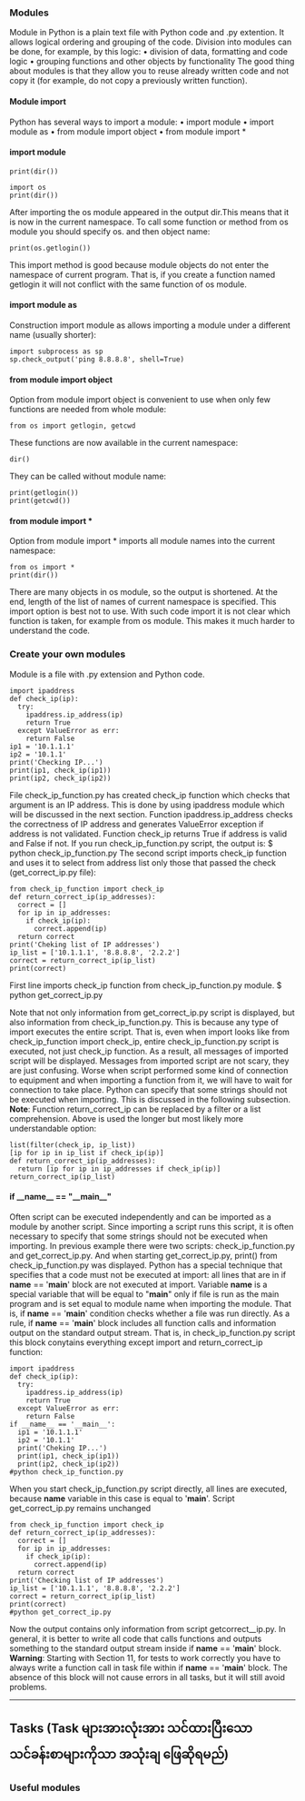### Modules
Module in Python is a plain text file with Python code and .py extention. It allows logical ordering and grouping of the code. Division into modules can be done, for example, by this logic:
• division of data, formatting and code logic 
• grouping functions and other objects by functionality
The good thing about modules is that they allow you to reuse already written code and not copy it (for example, do not copy a previously written function).

#### Module import
Python has several ways to import a module:
• import module
• import module as
• from module import object
• from module import *

#### import module
```
print(dir())
```

```
import os
print(dir())
```
After importing the os module appeared in the output dir.This means that it is now in the current namespace.
To call some function or method from os module you should specify os. and then object name:
```
print(os.getlogin())
```
This import method is good because module objects do not enter the namespace of current program. That is, if you create a function named getlogin it will not conflict with the same function of os
module.

#### import module as
Construction import module as allows importing a module under a different name (usually shorter):
```
import subprocess as sp
sp.check_output('ping 8.8.8.8', shell=True)
```
#### from module import object
Option from module import object is convenient to use when only few functions are needed from whole module:
```
from os import getlogin, getcwd
```
These functions are now available in the current namespace:
```
dir()
```
They can be called without module name:
```
print(getlogin())
print(getcwd())
```
#### from module import *
Option from module import * imports all module names into the current namespace:
```
from os import *
print(dir())
```
There are many objects in os module, so the output is shortened. At the end, length of the list of names of current namespace is specified.
This import option is best not to use. With such code import it is not clear which function is taken, for example from os module. This makes it much harder to understand the code.

### Create your own modules
Module is a file with .py extension and Python code.
```
import ipaddress
def check_ip(ip):
  try:
    ipaddress.ip_address(ip)
    return True
  except ValueError as err:
    return False
ip1 = '10.1.1.1'
ip2 = '10.1.1'
print('Checking IP...')
print(ip1, check_ip(ip1))
print(ip2, check_ip(ip2))
```
File check_ip_function.py has created check_ip function which checks that argument is an IP address. This is done by using ipaddress module which will be discussed in the next section.
Function ipaddress.ip_address checks the correctness of IP address and generates ValueError exception if address is not validated. Function check_ip returns True if address is valid and False if
not. If you run check_ip_function.py script, the output is:
$ python check_ip_function.py
The second script imports check_ip function and uses it to select from address list only those that passed the check (get_correct_ip.py file):
```
from check_ip_function import check_ip
def return_correct_ip(ip_addresses):
  correct = []
  for ip in ip_addresses:
    if check_ip(ip):
      correct.append(ip)
  return correct
print('Cheking list of IP addresses')
ip_list = ['10.1.1.1', '8.8.8.8', '2.2.2']
correct = return_correct_ip(ip_list)
print(correct)
```
First line imports check_ip function from check_ip_function.py module.
$ python get_correct_ip.py

Note that not only information from get_correct_ip.py script is displayed, but also information from check_ip_function.py. This is because any type of import executes the entire script. That is, even
when import looks like from check_ip_function import check_ip, entire check_ip_function.py script is executed, not just check_ip function. As a result, all messages of imported script will be
displayed. Messages from imported script are not scary, they are just confusing. Worse when script performed some kind of connection to equipment and when importing a function from it, we will have to wait
for connection to take place. Python can specify that some strings should not be executed when importing. This is discussed in
the following subsection.
**Note**: Function return_correct_ip can be replaced by a filter or a list comprehension. Above is used the longer but most likely more understandable option:
```
list(filter(check_ip, ip_list))
[ip for ip in ip_list if check_ip(ip)]
def return_correct_ip(ip_addresses):
  return [ip for ip in ip_addresses if check_ip(ip)]
return_correct_ip(ip_list)
```
#### if \_\_name__ == "\_\_main__"
Often script can be executed independently and can be imported as a module by another script. Since importing a script runs this script, it is often necessary to specify that some strings should not
be executed when importing. In previous example there were two scripts: check_ip_function.py and get_correct_ip.py. And when starting get_correct_ip.py, print() from check_ip_function.py was displayed.
Python has a special technique that specifies that a code must not be executed at import: all lines that are in if __name__ == '__main__' block are not executed at import.
Variable __name__ is a special variable that will be equal to "__main__" only if file is run as the main program and is set equal to module name when importing the module. That is, if __name__ ==
'__main__' condition checks whether a file was run directly. As a rule, if __name__ == '__main__' block includes all function calls and information output on the standard output stream. That is, in check_ip_function.py script this block conytains everything
except import and return_correct_ip function:
```
import ipaddress
def check_ip(ip):
  try:
    ipaddress.ip_address(ip)
    return True
  except ValueError as err:
    return False
if __name__ == '__main__':
  ip1 = '10.1.1.1'
  ip2 = '10.1.1'
  print('Cheking IP...')
  print(ip1, check_ip(ip1))
  print(ip2, check_ip(ip2))
#python check_ip_function.py
```

When you start check_ip_function.py script directly, all lines are executed, because __name__ variable in this case is equal to '__main__'.
Script get_correct_ip.py remains unchanged
```
from check_ip_function import check_ip
def return_correct_ip(ip_addresses):
  correct = []
  for ip in ip_addresses:
    if check_ip(ip):
      correct.append(ip)
  return correct
print('Checking list of IP addresses')
ip_list = ['10.1.1.1', '8.8.8.8', '2.2.2']
correct = return_correct_ip(ip_list)
print(correct)
#python get_correct_ip.py
```
Now the output contains only information from script getcorrect__ip.py. In general, it is better to write all code that calls functions and outputs something to the standard
output stream inside if __name__ == '__main__' block.
**Warning**: Starting with Section 11, for tests to work correctly you have to always write a function call in task file within if __name__ == '__main__' block. The absence of this block
will not cause errors in all tasks, but it will still avoid problems.

-----
Tasks (Task များအားလုံးအား သင်ထားပြီးသော သင်ခန်းစာများကိုသာ အသုံးချ ဖြေဆိုရမည်)
-----
### Useful modules
